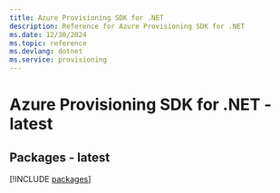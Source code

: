 ```yaml
---
title: Azure Provisioning SDK for .NET
description: Reference for Azure Provisioning SDK for .NET
ms.date: 12/30/2024
ms.topic: reference
ms.devlang: dotnet
ms.service: provisioning
---
```

# Azure Provisioning SDK for .NET - latest
## Packages - latest
[!INCLUDE [packages](provisioning-index.md)]